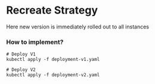 # Recreate Strategy

Here new version is immediately rolled out to all instances

### How to implement?
```
# Deploy V1
kubectl apply -f deployment-v1.yaml

# Deploy V2
kubectl apply -f deployment-v2.yaml
```

